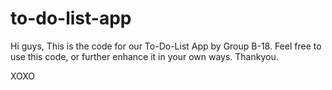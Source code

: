 # to-do-list-app

Hi guys,
This is the code for our To-Do-List App by Group B-18.
Feel free to use this code, or further enhance it in your own ways.
Thankyou.

XOXO
